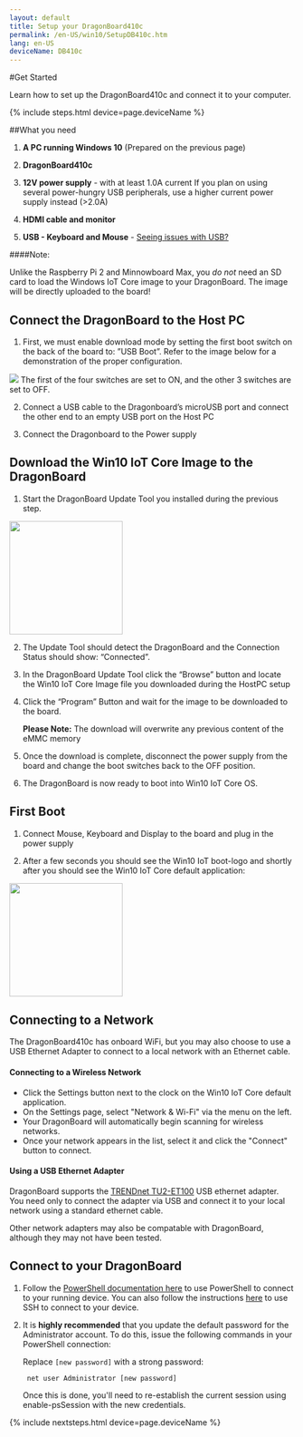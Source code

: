 ```yaml
---
layout: default
title: Setup your DragonBoard410c
permalink: /en-US/win10/SetupDB410c.htm
lang: en-US
deviceName: DB410c
---
```


#Get Started

Learn how to set up the DragonBoard410c and connect it to your computer.

{% include steps.html device=page.deviceName %}


##What you need
1. **A PC running Windows 10** (Prepared on the previous page)

2. **DragonBoard410c**

3. **12V power supply** - with at least 1.0A current
		If you plan on using several power-hungry USB peripherals, use a higher current power supply instead (>2.0A)
		
4. **HDMI cable and monitor**

5. **USB - Keyboard and Mouse** - [Seeing issues with USB?]({{site.baseurl}}/{{page.lang}}/Faqs.htm#dragonboard)


####Note:

Unlike the Raspberry Pi 2 and Minnowboard Max, you *do not* need an SD card to load the Windows IoT Core image to your DragonBoard. The image will be directly uploaded to the board!


## Connect the DragonBoard to the Host PC
1. First, we must enable download mode by setting the first boot switch on the back of the board to: ”USB Boot”. Refer to the image below for a demonstration of the proper configuration.
<img class="image-border" src="{{site.baseurl}}/images/SetupDB410c/dragonboard_usbboot.png">
The first of the four switches are set to ON, and the other 3 switches are set to OFF.

2. Connect a USB cable to the Dragonboard’s microUSB port and connect the other end to an empty USB port on the Host PC
 
3. Connect the Dragonboard to the Power supply 


## Download the Win10 IoT Core Image to the DragonBoard
1. Start the DragonBoard Update Tool you installed during the previous step.
<img class="image-border" src="{{site.baseurl}}/images/SetupDB410c/DB410c_UpdateTool.png" height="200">

2. The Update Tool should detect the DragonBoard and the Connection Status should show: “Connected”.

3. In the DragonBoard Update Tool click the “Browse” button and locate the Win10 IoT Core Image file you downloaded during the HostPC setup

4. Click the “Program” Button and wait for the image to be downloaded to the board.
    
	**Please Note:** The download will overwrite any previous content of the eMMC memory

5. Once the download is complete, disconnect the power supply from the board and change the boot switches back to the OFF position.

6. The DragonBoard is now ready to boot into Win10 IoT Core OS.



## First Boot 
1. Connect Mouse, Keyboard and Display to the board and plug in the power supply

2. After a few seconds you should see the Win10 IoT boot-logo and shortly after you should see the Win10 IoT Core default application:
<img class="image-border" src="{{site.baseurl}}/images/SetupDB410c/DB410c_DefaultApp.jpg" height="200">

## Connecting to a Network

The DragonBoard410c has onboard WiFi, but you may also choose to use a USB Ethernet Adapter to connect to a local network with an Ethernet cable.

#### Connecting to a Wireless Network
- Click the Settings button next to the clock on the Win10 IoT Core default application.
- On the Settings page, select "Network & Wi-Fi" via the menu on the left.
- Your DragonBoard will automatically begin scanning for wireless networks.
- Once your network appears in the list, select it and click the "Connect" button to connect.

#### Using a USB Ethernet Adapter

DragonBoard supports the [TRENDnet TU2-ET100](http://www.trendnet.com/products/proddetail.asp?status=view&prod=280_TU2-ET100) USB ethernet adapter. You need only to connect the adapter via USB and connect it to your local network using a standard ethernet cable. 

Other network adapters may also be compatable with DragonBoard, although they may not have been tested.

## Connect to your DragonBoard

1. Follow the [PowerShell documentation here]({{site.baseurl}}/{{page.lang}}/win10/samples/PowerShell.htm) to use PowerShell to connect to your running device.  You can also follow the instructions [here]({{site.baseurl}}/{{page.lang}}/win10/samples/SSH.htm) to use SSH to connect to your device.

2. It is **highly recommended** that you update the default password for the Administrator account.
    To do this, issue the following commands in your PowerShell connection:

    Replace `[new password]` with a strong password:

        net user Administrator [new password]

    Once this is done, you'll need to re-establish the current session using enable-psSession with the new credentials.

	
{% include nextsteps.html device=page.deviceName %}
